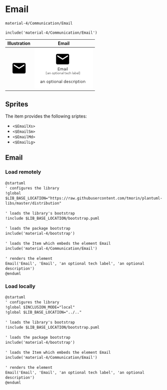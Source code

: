 # Email


```text
material-4/Communication/Email
```

```text
include('material-4/Communication/Email')
```



| Illustration | Email |
| :---: | :---: |
| ![illustration for Illustration](../../material-4/Communication/Email.png) | ![illustration for Email](../../material-4/Communication/Email.Local.png) |



## Sprites
The item provides the following sriptes:

- `<$EmailXs>`
- `<$EmailSm>`
- `<$EmailMd>`
- `<$EmailLg>`





## Email

### Load remotely
```plantuml
@startuml
' configures the library
!global $LIB_BASE_LOCATION="https://raw.githubusercontent.com/tmorin/plantuml-libs/master/distribution"

' loads the library's bootstrap
!include $LIB_BASE_LOCATION/bootstrap.puml

' loads the package bootstrap
include('material-4/bootstrap')

' loads the Item which embeds the element Email
include('material-4/Communication/Email')

' renders the element
Email('Email', 'Email', 'an optional tech label', 'an optional description')
@enduml
```

### Load locally
```plantuml
@startuml
' configures the library
!global $INCLUSION_MODE="local"
!global $LIB_BASE_LOCATION="../.."

' loads the library's bootstrap
!include $LIB_BASE_LOCATION/bootstrap.puml

' loads the package bootstrap
include('material-4/bootstrap')

' loads the Item which embeds the element Email
include('material-4/Communication/Email')

' renders the element
Email('Email', 'Email', 'an optional tech label', 'an optional description')
@enduml
```


